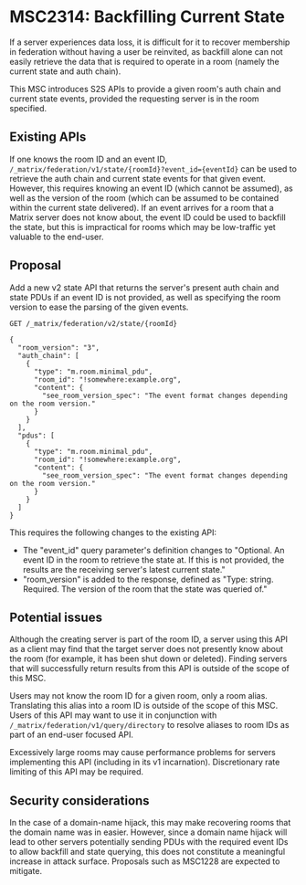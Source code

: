 # MSC2314: Backfilling Current State

If a server experiences data loss, it is difficult for it to recover membership in federation without having a user be reinvited, as backfill alone can not easily retrieve the data that is required to operate in a room (namely the current state and auth chain).

This MSC introduces S2S APIs to provide a given room's auth chain and current state events, provided the requesting server is in the room specified.

## Existing APIs

If one knows the room ID and an event ID, `/_matrix/federation/v1/state/{roomId}?event_id={eventId}` can be used to retrieve the auth chain and current state events for that given event. However, this requires knowing an event ID (which cannot be assumed), as well as the version of the room (which can be assumed to be contained within the current state delivered). If an event arrives for a room that a Matrix server does not know about, the event ID could be used to backfill the state, but this is impractical for rooms which may be low-traffic yet valuable to the end-user.

## Proposal

Add a new v2 state API that returns the server's present auth chain and state PDUs if an event ID is not provided, as well as specifying the room version to ease the parsing of the given events.

```
GET /_matrix/federation/v2/state/{roomId}

{
  "room_version": "3",
  "auth_chain": [
    {
      "type": "m.room.minimal_pdu",
      "room_id": "!somewhere:example.org",
      "content": {
        "see_room_version_spec": "The event format changes depending on the room version."
      }
    }
  ],
  "pdus": [
    {
      "type": "m.room.minimal_pdu",
      "room_id": "!somewhere:example.org",
      "content": {
        "see_room_version_spec": "The event format changes depending on the room version."
      }
    }
  ]
}
```

This requires the following changes to the existing API:

- The "event_id" query parameter's definition changes to "Optional. An event ID in the room to retrieve the state at. If this is not provided, the results are the receiving server's latest current state."
- "room_version" is added to the response, defined as "Type: string. Required. The version of the room that the state was queried of."

## Potential issues

Although the creating server is part of the room ID, a server using this API as a client may find that the target server does not presently know about the room (for example, it has been shut down or deleted). Finding servers that will successfully return results from this API is outside of the scope of this MSC.

Users may not know the room ID for a given room, only a room alias. Translating this alias into a room ID is outside of the scope of this MSC. Users of this API may want to use it in conjunction with `/_matrix/federation/v1/query/directory` to resolve aliases to room IDs as part of an end-user focused API.

Excessively large rooms may cause performance problems for servers implementing this API (including in its v1 incarnation). Discretionary rate limiting of this API may be required.

## Security considerations

In the case of a domain-name hijack, this may make recovering rooms that the domain name was in easier. However, since a domain name hijack will lead to other servers potentially sending PDUs with the required event IDs to allow backfill and state querying, this does not constitute a meaningful increase in attack surface. Proposals such as MSC1228 are expected to mitigate.
